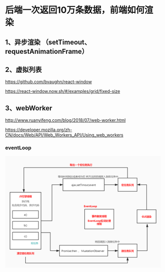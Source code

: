 # 后端一次返回10万条数据，前端如何渲染

## 1、异步渲染 （setTimeout、requestAnimationFrame）

## 2、虚拟列表
https://github.com/bvaughn/react-window

https://react-window.now.sh/#/examples/grid/fixed-size

## 3、webWorker
http://www.ruanyifeng.com/blog/2018/07/web-worker.html

https://developer.mozilla.org/zh-CN/docs/Web/API/Web_Workers_API/Using_web_workers

### eventLoop
![](eventloop.jpg)
